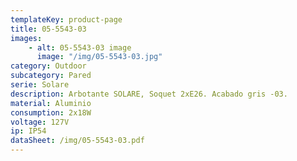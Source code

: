 ```yaml
---
templateKey: product-page
title: 05-5543-03
images:
    - alt: 05-5543-03 image
      image: "/img/05-5543-03.jpg"
category: Outdoor
subcategory: Pared
serie: Solare
description: Arbotante SOLARE, Soquet 2xE26. Acabado gris -03.
material: Aluminio
consumption: 2x18W
voltage: 127V
ip: IP54
dataSheet: /img/05-5543-03.pdf
---
```


